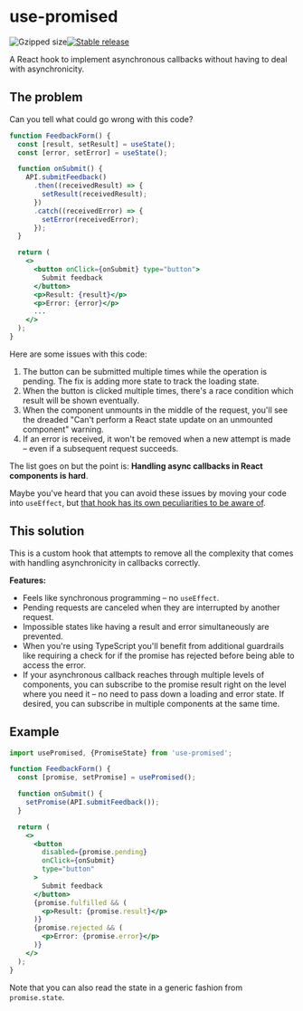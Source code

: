 # use-promised

![Gzipped size](https://badgen.net/bundlephobia/minzip/use-promised)[![Stable release](https://img.shields.io/npm/v/use-promised.svg)](https://npm.im/use-promised)

A React hook to implement asynchronous callbacks without having to deal with asynchronicity.

## The problem

Can you tell what could go wrong with this code?

```jsx
function FeedbackForm() {
  const [result, setResult] = useState();
  const [error, setError] = useState();

  function onSubmit() {
    API.submitFeedback()
      .then((receivedResult) => {
        setResult(receivedResult);
      })
      .catch((receivedError) => {
        setError(receivedError);
      });
  }

  return (
    <>
      <button onClick={onSubmit} type="button">
        Submit feedback
      </button>
      <p>Result: {result}</p>
      <p>Error: {error}</p>
      ...
    </>
  );
}
```

Here are some issues with this code:

1. The button can be submitted multiple times while the operation is pending. The fix is adding more state to track the loading state.
2. When the button is clicked multiple times, there's a race condition which result will be shown eventually.
3. When the component unmounts in the middle of the request, you'll see the dreaded "Can't perform a React state update on an unmounted component" warning.
4. If an error is received, it won't be removed when a new attempt is made – even if a subsequent request succeeds.

The list goes on but the point is: **Handling async callbacks in React components is hard**.

Maybe you've heard that you can avoid these issues by moving your code into `useEffect`, but [that hook has its own peculiarities to be aware of](https://overreacted.io/a-complete-guide-to-useeffect/).

## This solution

This is a custom hook that attempts to remove all the complexity that comes with handling asynchronicity in callbacks correctly.

**Features:**

- Feels like synchronous programming – no `useEffect`.
- Pending requests are canceled when they are interrupted by another request.
- Impossible states like having a result and error simultaneously are prevented.
- When you're using TypeScript you'll benefit from additional guardrails like requiring a check for if the promise has rejected before being able to access the error.
- If your asynchronous callback reaches through multiple levels of components, you can subscribe to the promise result right on the level where you need it – no need to pass down a loading and error state. If desired, you can subscribe in multiple components at the same time.

## Example

```jsx
import usePromised, {PromiseState} from 'use-promised';

function FeedbackForm() {
  const [promise, setPromise] = usePromised();

  function onSubmit() {
    setPromise(API.submitFeedback());
  }

  return (
    <>
      <button
        disabled={promise.pending}
        onClick={onSubmit}
        type="button"
      >
        Submit feedback
      </button>
      {promise.fulfilled && (
        <p>Result: {promise.result}</p>
      )}
      {promise.rejected && (
        <p>Error: {promise.error}</p>
      )}
    </>
  );
}
```

Note that you can also read the state in a generic fashion from `promise.state`.
